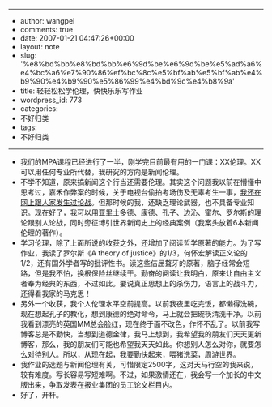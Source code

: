 - --
- author: wangpei
- comments: true
- date: 2007-01-21 04:47:26+00:00
- layout: note
- slug: '%e8%bd%bb%e8%bd%bb%e6%9d%be%e6%9d%be%e5%ad%a6%e4%bc%a6%e7%90%86%ef%bc%8c%e5%bf%ab%e5%bf%ab%e4%b9%90%e4%b9%90%e5%86%99%e4%bd%9c%e4%b8%9a'
- title: 轻轻松松学伦理，快快乐乐写作业
- wordpress_id: 773
- categories:
- 不好归类
- tags:
- 不好归类
- --
- 我们的MPA课程已经进行了一半，刚学完目前最有用的一门课：XX伦理。XX可以用任何专业所代替，我研究的方向是新闻伦理。
- 不学不知道，原来搞新闻这个行当还需要伦理。其实这个问题我以前在懵懂中思考过，嘉禾作弊案的时候，关于电视台偷拍考场伤及无辜考生一事，[我还在网上跟人家发生过论战](http://www.tyfo.com/tanfoplan/talk/redheart/index_0724.htm)。但那时候的我，还缺乏理论武器，也不具备专业知识。现在好了，我可以用亚里士多德、康德、孔子、边沁、蜜尔、罗尔斯的理论跟别人论战，同时旁征博引世界新闻史上的经典案例（我案头放着6本新闻伦理的著作）。
- 学习伦理，除了上面所说的收获之外，还增加了阅读哲学原著的能力。为了写作业，我读了罗尔斯《A theory of justice》的1/3，何怀宏解读正义论的1/2，还有国外学者写的批评性书。读这些佶屈聱牙的原著，脑子经常会短路，但是我不怕，换根保险丝继续干。勤奋的阅读让我明白，原来让自由主义者奉为经典的东西，不过如此。要说真正思想上的杀伤力，语言上的战斗力，还得看我家的马克思！
- 另外一个收获，我个人伦理水平空前提高。以前我夜里吃完饭，都懒得洗碗，现在想起孔子的教化，想到康德的绝对命令，马上就会把碗筷清洗干净。以前我看到漂亮的英国MM总会脸红，现在终于面不改色，作怀不乱了。以前我写博客总是不勤快，当想到道德金律，我马上想到，我希望我的朋友们天天更新博客，那么，我的朋友们可能也希望我天天如此。你想别人怎么对你，就要怎么对待别人。所以，从现在起，我要勤快起来，喂猪洗菜，周游世界。
- 我作业的选题与新闻伦理有关，可惜限定2500字，这对天马行空的我来说，较有难度。写长容易写短难啊。不过，如果激情还在，我会写一个加长的中文版出来，争取发表在报业集团的员工论文栏目内。
- 好了，开杆。
